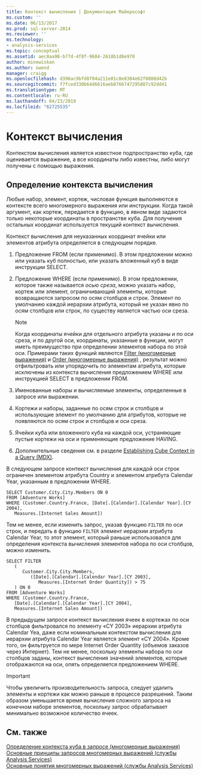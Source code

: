 ```yaml
---
title: Контекст вычисления | Документация Майкрософт
ms.custom: ''
ms.date: 06/13/2017
ms.prod: sql-server-2014
ms.reviewer: ''
ms.technology:
- analysis-services
ms.topic: conceptual
ms.assetid: aec8aa98-b77d-4f8f-9684-2618b1d8e970
author: minewiskan
ms.author: owend
manager: craigg
ms.openlocfilehash: d396ac9bfd8f04a211e01c8e8384e62f0808d42b
ms.sourcegitcommit: f7fced330b64d6616aeb8766747295807c92dd41
ms.translationtype: MT
ms.contentlocale: ru-RU
ms.lasthandoff: 04/23/2019
ms.locfileid: "62725535"
---
```

# <a name="calculation-context"></a>Контекст вычисления
  Контекстом вычисления является известное подпространство куба, где оценивается выражение, а все координаты либо известны, либо могут получены с помощью выражения.  
  
## <a name="determining-the-calculation-context"></a>Определение контекста вычисления  
 Любые набор, элемент, кортеж, числовая функция выполняются в контексте всего многомерного выражения или инструкции. Когда такой аргумент, как кортеж, передается в функцию, в явном виде задаются только некоторые координаты в пространстве куба. Для получения остальных координат используется текущий контекст вычисления.  
  
 Контекст вычисления для неуказанных координат ячейки или элементов атрибута определяется в следующем порядке.  
  
1.  Предложение FROM (если применимо). В этом предложении можно или указать куб полностью, или указать вложенный куб в виде инструкции SELECT.  
  
2.  Предложение WHERE (если применимо). В этом предложении, которое также называется *осью среза*, можно указать набор, кортеж или элемент, ограничивающий элементы, которые возвращаются запросом по осям столбцов и строк. Элемент по умолчанию каждой иерархии атрибута, который не указан явно по осям столбцов или строк, по существу является частью оси среза.  
  
    > [!NOTE]  
    >  Когда координаты ячейки для отдельного атрибута указаны и по оси среза, и по другой оси, координаты, указанные в функции, могут иметь преимущество при определении элементов набора по этой оси. Примерами таких функций являются [Filter (многомерные выражения)](/sql/mdx/filter-mdx) и [Order (многомерные выражения)](/sql/mdx/order-mdx) , результат можно отфильтровать или упорядочить по элементам атрибута, которые исключены из контекста вычисления предложением WHERE или инструкцией SELECT в предложении FROM.  
  
3.  Именованные наборы и вычисляемые элементы, определенные в запросе или выражении.  
  
4.  Кортежи и наборы, заданные по осям строк и столбцов и использующие элемент по умолчанию для атрибутов, которые не появляются по осям строк и столбцов и оси среза.  
  
5.  Ячейки куба или вложенного куба на каждой оси, устраняющие пустые кортежи на оси и применяющие предложение HAVING.  
  
6.  Дополнительные сведения см. в разделе [Establishing Cube Context in a Query &#40;MDX&#41;](establishing-cube-context-in-a-query-mdx.md).  
  
 В следующем запросе контекст вычисления для каждой оси строк ограничен элементом атрибута Country и элементом атрибута Calendar Year, указанным в предложении WHERE.  
  
```  
SELECT Customer.City.City.Members ON 0  
FROM [Adventure Works]  
WHERE (Customer.Country.France, [Date].[Calendar].[Calendar Year].[CY 2004],  
   Measures.[Internet Sales Amount])  
```  
  
 Тем не менее, если изменить запрос, указав функцию `FILTER` по оси строк, и передать в функцию `FILTER` элемент иерархии атрибута Calendar Year, то этот элемент, который раньше использовался для определения контекста вычисления элементов набора по оси столбцов, можно изменить.  
  
```  
SELECT FILTER  
   (  
      Customer.City.City.Members,   
         ([Date].[Calendar].[Calendar Year].[CY 2003],  
            Measures.[Internet Order Quantity]) > 75   
   ) ON 0  
FROM [Adventure Works]  
WHERE (Customer.Country.France,  
   [Date].[Calendar].[Calendar Year].[CY 2004],  
   Measures.[Internet Sales Amount])  
```  
  
 В предыдущем запросе контекст вычисления ячеек в кортежах по оси столбцов фильтровался по элементу «CY 2003» иерархии атрибута Calendar Yea, даже если номинальным контекстом вычисления для иерархии атрибута Calendar Year является элемент «CY 2004». Кроме того, он фильтруется по мере Internet Order Quantity (объемов заказов через Интернет). Тем не менее, поскольку элементы набора по оси столбцов заданы, контекст вычисления значений элементов, которые отображаются на оси, опять определяется предложением WHERE.  
  
> [!IMPORTANT]  
>  Чтобы увеличить производительность запроса, следует удалить элементы и кортежи как можно раньше в процессе разрешений. Таким образом уменьшается время вычисления сложного запроса на конечном наборе элементов, поскольку запрос обрабатывает минимально возможное количество ячеек.  
  
## <a name="see-also"></a>См. также  
 [Определение контекста куба в запросе (многомерные выражения)](establishing-cube-context-in-a-query-mdx.md)   
 [Основные принципы запросов многомерных выражений (службы Analysis Services)](mdx-query-fundamentals-analysis-services.md)   
 [Основные понятия многомерных выражений (службы Analysis Services)](../key-concepts-in-mdx-analysis-services.md)  
  
  
